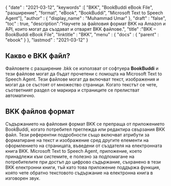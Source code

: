 {
  "date" : "2021-03-12",
  "keywords" :[ "BKK", "BookBuddi eBook File", "разширение", "format", "eBook", "BookBuddi", "Microsoft Text to Speech Agent"],
  "author" : {
    "display_name" : "Muhammad Umar"
},
  "draft" : "false",
  "toc" : true,
  "description":"Научете за файловия формат BKK на Amazon и API, които могат да създават и отварят BKK файлове.",
  "title" :"BKK – BookBuddi eBook File",
  "linktitle" : "BKK",
  "menu" : {
    "docs" : {
      "parent" : "ebook"
}
},
  "lastmod" : "2021-03-12"
}

## Какво е BKK файл?

Файловете с разширение .bkk се използват от софтуера **BookBuddi** и тези файлове могат да бъдат прочетени с помощта на Microsoft Text to Speech Agent. Тези файлове могат да включват текст, изображения и могат да се състоят от множество страници. Когато текстът се чете, съответният раздел се маркира и страниците се прелистват автоматично.

## BKK файлов формат

Съдържанието на файловия формат BKK се препраща от приложението BookBuddi, когато потребител преглежда или редактира свързания BKK файл. Тези референтни подробности също включват атрибути за форматиране на текст и изображение сред другите елементи на оформлението на страницата, въведени от създателя на електронната книга BKK. Microsoft Text to Speech Agent, приложение, което принадлежи към системите, е полезно за подпомагане на потребителите при достъп до цифрово съдържание, съхранено в тези BKK електронни книги, тъй като това приложение поддържа функция, която чете обратно текстовото съдържание на електронна книга в изговорен звук.


